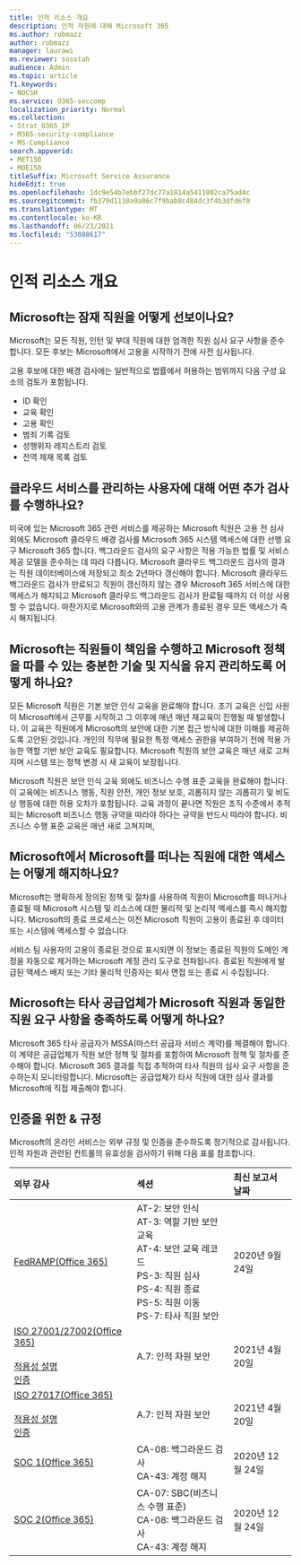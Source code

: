 ```yaml
---
title: 인적 리소스 개요
description: 인적 자원에 대해 Microsoft 365
ms.author: robmazz
author: robmazz
manager: laurawi
ms.reviewer: sosstah
audience: Admin
ms.topic: article
f1.keywords:
- NOCSH
ms.service: O365-seccomp
localization_priority: Normal
ms.collection:
- Strat_O365_IP
- M365-security-compliance
- MS-Compliance
search.appverid:
- MET150
- MOE150
titleSuffix: Microsoft Service Assurance
hideEdit: true
ms.openlocfilehash: 1dc9e54b7ebbf27dc77a1814a5411002ca75ad4c
ms.sourcegitcommit: fb379d1110a9a86c7f9bab8c484dc3f4b3dfd6f0
ms.translationtype: MT
ms.contentlocale: ko-KR
ms.lasthandoff: 06/23/2021
ms.locfileid: "53088617"
---
```

# <a name="human-resources-overview"></a>인적 리소스 개요

## <a name="how-does-microsoft-screen-prospective-employees"></a>Microsoft는 잠재 직원을 어떻게 선보이나요?

Microsoft는 모든 직원, 인턴 및 부대 직원에 대한 엄격한 직원 심사 요구 사항을 준수합니다. 모든 후보는 Microsoft에서 고용을 시작하기 전에 사전 심사됩니다.

고용 후보에 대한 배경 검사에는 일반적으로 법률에서 허용하는 범위까지 다음 구성 요소의 검토가 포함됩니다.

- ID 확인
- 교육 확인
- 고용 확인
- 범죄 기록 검토
- 성행위자 레지스트리 검토
- 전역 제재 목록 검토

## <a name="what-additional-checks-are-performed-for-those-who-manage-cloud-services"></a>클라우드 서비스를 관리하는 사용자에 대해 어떤 추가 검사를 수행하나요?

미국에 있는 Microsoft 365 관련 서비스를 제공하는 Microsoft 직원은 고용 전 심사 외에도 Microsoft 클라우드 배경 검사를 Microsoft 365 시스템 액세스에 대한 선행 요구 Microsoft 365 합니다. 백그라운드 검사의 요구 사항은 적용 가능한 법률 및 서비스 제공 모델을 준수하는 데 따라 다릅니다. Microsoft 클라우드 백그라운드 검사의 결과는 직원 데이터베이스에 저장되고 최소 2년마다 갱신해야 합니다. Microsoft 클라우드 백그라운드 검사가 만료되고 직원이 갱신하지 않는 경우 Microsoft 365 서비스에 대한 액세스가 해지되고 Microsoft 클라우드 백그라운드 검사가 완료될 때까지 더 이상 사용할 수 없습니다. 마찬가지로 Microsoft와의 고용 관계가 종료된 경우 모든 액세스가 즉시 해지됩니다.

## <a name="how-does-microsoft-ensure-employees-maintain-sufficient-skillset-and-knowledge-to-perform-their-responsibilities-and-follow-microsoft-policies"></a>Microsoft는 직원들이 책임을 수행하고 Microsoft 정책을 따를 수 있는 충분한 기술 및 지식을 유지 관리하도록 어떻게 하나요?

모든 Microsoft 직원은 기본 보안 인식 교육을 완료해야 합니다. 초기 교육은 신입 사원이 Microsoft에서 근무를 시작하고 그 이후에 매년 매년 재교육이 진행될 때 발생합니다. 이 교육은 직원에게 Microsoft의 보안에 대한 기본 접근 방식에 대한 이해를 제공하도록 고안된 것입니다. 개인의 직무에 필요한 특정 액세스 권한을 부여하기 전에 적용 가능한 역할 기반 보안 교육도 필요합니다. Microsoft 직원의 보안 교육은 매년 새로 고쳐지며 시스템 또는 정책 변경 시 새 교육이 보장됩니다.

Microsoft 직원은 보안 인식 교육 외에도 비즈니스 수행 표준 교육을 완료해야 합니다. 이 교육에는 비즈니스 행동, 직원 안전, 개인 정보 보호, 괴롭히지 않는 괴롭히기 및 비도상 행동에 대한 허용 오차가 포함됩니다. 교육 과정이 끝나면 직원은 조직 수준에서 추적되는 Microsoft 비즈니스 행동 규약을 따라야 하다는 규약을 반드시 따라야 합니다. 비즈니스 수행 표준 교육은 매년 새로 고쳐지며,

## <a name="how-does-microsoft-revoke-access-for-employees-who-leave-microsoft"></a>Microsoft에서 Microsoft를 떠나는 직원에 대한 액세스는 어떻게 해지하나요?

Microsoft는 명확하게 정의된 정책 및 절차를 사용하여 직원이 Microsoft를 떠나거나 종료될 때 Microsoft 시스템 및 리소스에 대한 물리적 및 논리적 액세스를 즉시 해지합니다. Microsoft의 종료 프로세스는 이전 Microsoft 직원이 고용이 종료된 후 데이터 또는 시스템에 액세스할 수 없습니다.

서비스 팀 사용자의 고용이 종료된 것으로 표시되면 이 정보는 종료된 직원의 도메인 계정을 자동으로 제거하는 Microsoft 계정 관리 도구로 전파됩니다. 종료된 직원에게 발급된 액세스 배지 또는 기타 물리적 인증자는 퇴사 면접 또는 종료 시 수집됩니다.

## <a name="how-does-microsoft-ensure-third-party-suppliers-meet-the-same-personnel-requirements-as-microsoft-employees"></a>Microsoft는 타사 공급업체가 Microsoft 직원과 동일한 직원 요구 사항을 충족하도록 어떻게 하나요?

Microsoft 365 타사 공급자가 MSSA(마스터 공급자 서비스 계약)를 체결해야 합니다. 이 계약은 공급업체가 직원 보안 정책 및 절차를 포함하여 Microsoft 정책 및 절차를 준수해야 합니다. Microsoft 365 결과를 직접 추적하여 타사 직원의 심사 요구 사항을 준수하는지 모니터링합니다. Microsoft는 공급업체가 타사 직원에 대한 심사 결과를 Microsoft에 직접 제출해야 합니다.

## <a name="related-external-regulations--certifications"></a>인증을 위한 & 규정

Microsoft의 온라인 서비스는 외부 규정 및 인증을 준수하도록 정기적으로 감사됩니다. 인적 자원과 관련된 컨트롤의 유효성을 검사하기 위해 다음 표를 참조합니다.

| **외부 감사** | **섹션** | **최신 보고서 날짜** |
|:--------------------|:------------|:-----------------------|  
| [FedRAMP(Office 365)](https://compliance.microsoft.com/compliancemanager) | AT-2: 보안 인식 <br> AT-3: 역할 기반 보안 교육 <br> AT-4: 보안 교육 레코드 <br> PS-3: 직원 심사 <br> PS-4: 직원 종료 <br> PS-5: 직원 이동 <br> PS-7: 타사 직원 보안 | 2020년 9월 24일 |
| [ISO 27001/27002(Office 365)](https://servicetrust.microsoft.com/ViewPage/MSComplianceGuideV3?command=Download&downloadType=Document&downloadId=8d625374-4f2d-49f8-9d37-a4281ba98222&tab=7027ead0-3d6b-11e9-b9e1-290b1eb4cdeb&docTab=7027ead0-3d6b-11e9-b9e1-290b1eb4cdeb_ISO_Reports) <br><br> [적용성 설명](https://servicetrust.microsoft.com/ViewPage/MSComplianceGuideV3?command=Download&downloadType=Document&downloadId=c0df4ce8-c77e-4183-84eb-c8688470d8b1&tab=7027ead0-3d6b-11e9-b9e1-290b1eb4cdeb&docTab=7027ead0-3d6b-11e9-b9e1-290b1eb4cdeb_ISO_Reports) <br> [인증](https://servicetrust.microsoft.com/ViewPage/MSComplianceGuideV3?command=Download&downloadType=Document&downloadId=1e84a14a-2468-45ac-9412-5e53250d57ec&tab=7027ead0-3d6b-11e9-b9e1-290b1eb4cdeb&docTab=7027ead0-3d6b-11e9-b9e1-290b1eb4cdeb_ISO_Reports) | A.7: 인적 자원 보안 | 2021년 4월 20일 |
| [ISO 27017(Office 365)](https://aka.ms/o365iso) <br><br> [적용성 설명](https://aka.ms/o365isosoa) <br> [인증](https://aka.ms/Office365ISO27017Cert) | A.7: 인적 자원 보안 | 2021년 4월 20일 |
| [SOC 1(Office 365)](https://servicetrust.microsoft.com/ViewPage/MSComplianceGuideV3?command=Download&downloadType=Document&downloadId=90df3f9c-3aaf-4dbf-99d0-ca9f2991721b&tab=7027ead0-3d6b-11e9-b9e1-290b1eb4cdeb&docTab=7027ead0-3d6b-11e9-b9e1-290b1eb4cdeb_SOC_%2F_SSAE_16_Reports) | CA-08: 백그라운드 검사 <br> CA-43: 계정 해지 | 2020년 12월 24일 |
| [SOC 2(Office 365)](https://servicetrust.microsoft.com/ViewPage/MSComplianceGuideV3?command=Download&downloadType=Document&downloadId=a73c1738-7892-42b7-acd3-87b6371c53f6&tab=7027ead0-3d6b-11e9-b9e1-290b1eb4cdeb&docTab=7027ead0-3d6b-11e9-b9e1-290b1eb4cdeb_SOC_%2F_SSAE_16_Reports) | CA-07: SBC(비즈니스 수행 표준) <br> CA-08: 백그라운드 검사 <br> CA-43: 계정 해지 | 2020년 12월 24일 |
